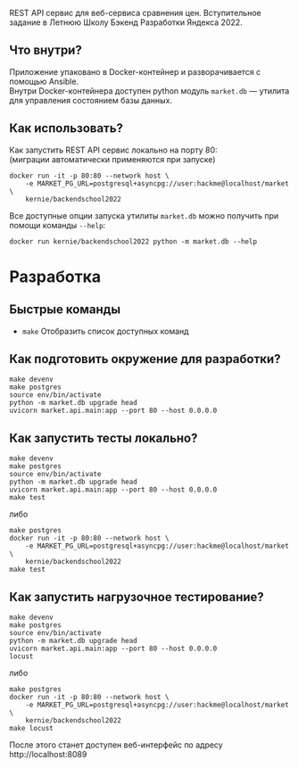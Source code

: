REST API сервис для веб-сервиса сравнения цен.
Вступительное задание в Летнюю Школу Бэкенд Разработки Яндекса 2022.

## Что внутри?

Приложение упаковано в Docker-контейнер и разворачивается с помощью Ansible.  
Внутри Docker-контейнера доступен python модуль `market.db` — утилита для управления состоянием базы данных.

## Как использовать?

Как запустить REST API сервис локально на порту 80:  
(миграции автоматически применяются при запуске)

```shell
docker run -it -p 80:80 --network host \
    -e MARKET_PG_URL=postgresql+asyncpg://user:hackme@localhost/market \
    kernie/backendschool2022
```

Все доступные опции запуска утилиты `market.db` можно получить при помощи команды `--help`:

```shell
docker run kernie/backendschool2022 python -m market.db --help
```

# Разработка

## Быстрые команды

- `make` Отобразить список доступных команд

## Как подготовить окружение для разработки?

```shell
make devenv
make postgres
source env/bin/activate
python -m market.db upgrade head
uvicorn market.api.main:app --port 80 --host 0.0.0.0
```

## Как запустить тесты локально?

```shell
make devenv
make postgres
source env/bin/activate
python -m market.db upgrade head
uvicorn market.api.main:app --port 80 --host 0.0.0.0
make test
```
либо
```shell
make postgres
docker run -it -p 80:80 --network host \
    -e MARKET_PG_URL=postgresql+asyncpg://user:hackme@localhost/market \
    kernie/backendschool2022
make test
```

## Как запустить нагрузочное тестирование?

```shell
make devenv
make postgres
source env/bin/activate
python -m market.db upgrade head
uvicorn market.api.main:app --port 80 --host 0.0.0.0
locust
```
либо
```shell
make postgres
docker run -it -p 80:80 --network host \
    -e MARKET_PG_URL=postgresql+asyncpg://user:hackme@localhost/market \
    kernie/backendschool2022
make locust
```
После этого станет доступен веб-интерфейс по адресу http://localhost:8089